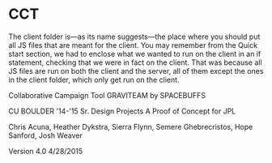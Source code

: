 # CCT

The client folder is—as its name suggests—the place where you should put all JS files that are meant for the client. 
You may remember from the Quick start section, we had to enclose what we wanted to run on the client in an if statement, 
checking that we were in fact on the client. That was because all JS files are run on both the client and the server, 
all of them except the ones in the client folder, which only get run on the client.

Collaborative Campaign Tool
GRAVITEAM by SPACEBUFFS

CU BOULDER '14-'15 Sr. Design Projects
A Proof of Concept for JPL

Chris Acuna, Heather Dykstra, Sierra Flynn, Semere Ghebrecristos, Hope Sanford, Josh Weaver

Version 4.0
4/28/2015
